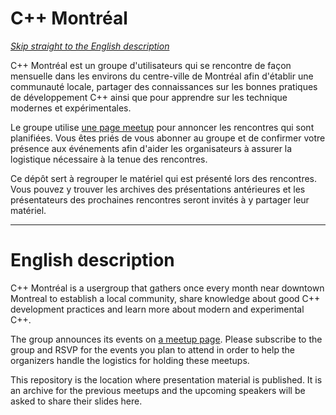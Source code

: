 # C++ Montréal

_[Skip straight to the English description](#english-description)_

C++ Montréal est un groupe d'utilisateurs qui se rencontre de façon mensuelle dans les environs du centre-ville de Montréal afin d'établir une communauté locale, partager des connaissances sur les bonnes pratiques de développement C++ ainsi que pour apprendre sur les technique modernes et expérimentales.

Le groupe utilise [une page meetup](https://www.meetup.com/CppMtl/) pour annoncer les rencontres qui sont planifiées. Vous êtes priés de vous abonner au groupe et de confirmer votre présence aux événements afin d'aider les organisateurs à assurer la logistique nécessaire à la tenue des rencontres.

Ce dépôt sert à regrouper le matériel qui est présenté lors des rencontres. Vous pouvez y trouver les archives des présentations antérieures et les présentateurs des prochaines rencontres seront invités à y partager leur matériel.

-----

# English description

C++ Montréal is a usergroup that gathers once every month near downtown Montreal to establish a local community, share knowledge about good C++ development practices and learn more about modern and experimental C++.

The group announces its events on [a meetup page](https://www.meetup.com/CppMtl/). Please subscribe to the group and RSVP for the events you plan to attend in order to help the organizers handle the logistics for holding these meetups.

This repository is the location where presentation material is published. It is an archive for the previous meetups and the upcoming speakers will be asked to share their slides here.
